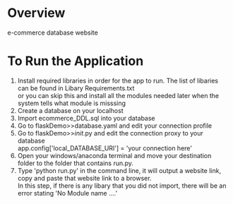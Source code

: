 # Overview
e-commerce database website 


# To Run the Application
1. Install required libraries in order for the app to run. The list of libaries can be found in Libary Requirements.txt<br/>
   or you can skip this and install all the modules needed later when the system tells what module is misssing
2. Create a database on your localhost
3. Import ecommerce_DDL.sql into your database
4. Go to flaskDemo>>database.yaml and edit your connection profile
5. Go to flaskDemo>>_init_.py and edit the connection proxy to your database <br/>
   app.config['local_DATABASE_URI'] = 'your connection here'<br/>
6. Open your windows/anaconda terminal and move your destination folder to the folder that contains run.py.<br/>
7. Type 'python run.py' in the command line, it will output a website link, copy and paste that website link to a browser. <br/>
   In this step, if there is any libary that you did not import, there will be an error stating 'No Module name ....'


